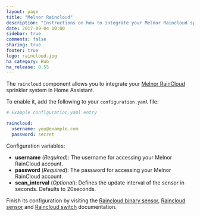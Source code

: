```yaml
---
layout: page
title: "Melnor Raincloud"
description: "Instructions on how to integrate your Melnor Raincloud sprinkler system within Home Assistant."
date: 2017-09-04 10:00
sidebar: true
comments: false
sharing: true
footer: true
logo: raincloud.jpg
ha_category: Hub
ha_release: 0.55
---
```


The `raincloud` component allows you to integrate your [Melnor RainCloud](https://wifiaquatimer.com) sprinkler system in Home Assistant.

To enable it, add the following to your `configuration.yaml` file:

```yaml
# Example configuration.yaml entry

raincloud:
  username: you@example.com
  password: secret
```

Configuration variables:

- **username** (*Required*): The username for accessing your Melnor RainCloud account.
- **password** (*Required*): The password for accessing your Melnor RainCloud account.
- **scan_interval** (*Optional*): Defines the update interval of the sensor in seconds. Defaults to 20seconds.

Finish its configuration by visiting the [Raincloud binary sensor](/components/binary_sensor.raincloud/), [Raincloud sensor](/components/sensor.raincloud/) and [Raincloud switch](/components/switch.raincloud/) documentation.
